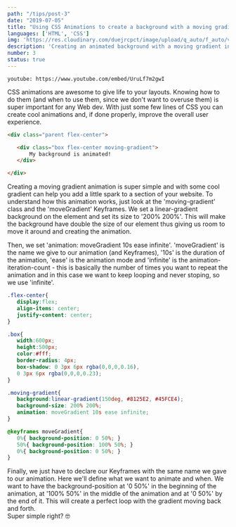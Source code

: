 ```yaml
---
path: "/tips/post-3"
date: "2019-07-05"
title: "Using CSS Animations to create a background with a moving gradient"
languages: ['HTML', 'CSS']
img: 'https://res.cloudinary.com/duejrcpct/image/upload/q_auto/f_auto/v1586555665/tips/1_okhogn.jpg'
description: 'Creating an animated background with a moving gradient in HTML and CSS'
number: 3
status: true
---
```


`youtube: https://www.youtube.com/embed/UruLf7m2gwI`

CSS animations are awesome to give life to your layouts. Knowing how to do them (and when to use them, since we don't want to overuse them) is super important for any Web dev. With just some few lines of CSS you can create cool animations and, if done properly, improve the overall user experience.

 ```html
 <div class="parent flex-center">

    <div class="box flex-center moving-gradient">
        My background is animated!
    </div>

</div>
 ```

Creating a moving gradient animation is super simple and with some cool gradient can help you add a little spark to a section of your website.
To understand how this animation works, just look at the 'moving-gradient' class and the 'moveGradient' Keyframes. We set a linear-gradient background on the element and set its size to '200% 200%'. This will make the background have double the size of our element thus giving us room to move it around and creating the animation.

Then, we set 'animation: moveGradient 10s ease infinite'. 'moveGradient' is the name we give to our animation (and Keyframes), '10s' is the duration of the animation, 'ease' is the animation mode and 'infinite' is the animation-iteration-count - this is basically the number of times you want to repeat the animation and in this case we want to keep looping and never stoping, so we use 'infinite'.


 ```css
.flex-center{
    display:flex;
    align-items: center;
    justify-content: center;
}

.box{
    width:600px;
    height:500px;
    color:#fff;
    border-radius: 4px;
    box-shadow: 0 3px 6px rgba(0,0,0,0.16),
    0 3px 6px rgba(0,0,0,0.23);
}

.moving-gradient{
    background:linear-gradient(150deg, #8125E2, #45FCE4);
    background-size: 200% 200%;
    animation: moveGradient 10s ease infinite;
}

@keyframes moveGradient{
    0%{ background-position: 0 50%; }
    50%{ background-position: 100% 50%; }
    0%{ background-position: 0 50%; }
}

 ```

Finally, we just have to declare our Keyframes with the same name we gave to our animation. Here we'll define what we want to animate and when. We want to have the background-position at '0 50%' in the beginning of the animation, at '100% 50%' in the middle of the animation and at '0 50%' by the end of it. This will create a perfect loop with the gradient moving back and forth.  
Super simple right? 🤓